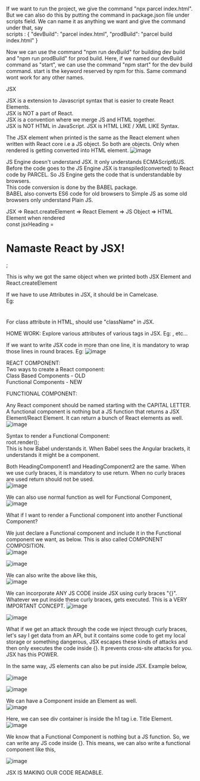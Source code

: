 If we want to run the project, we give the command "npx parcel index.html". But we can also do this by putting the command in package.json file under scripts field. We can name it as anything we want and give the command under that, say  
scripts : {
"devBuild": "parcel index.html",
"prodBuild": "parcel build index.html"
}  

Now we can use the command "npm run devBuild" for building dev build and "npm run prodBuild" for prod build. Here, if we named our devBuild command as "start", we can use the command "npm start" for the dev build command. start is the keyword reserved by npm for this. Same command wont work for any other names.

JSX  

JSX is a extension to Javascript syntax that is easier to create React Elements.    
JSX is NOT a part of React.  
JSX is a convention where we merge JS and HTML together.  
JSX is NOT HTML in JavaScript. JSX is HTML LIKE / XML LIKE Syntax.  

The JSX element when printed is the same as the React element when written with React core i.e a JS object. So both are objects. Only when rendered is getting converted into HTML element.
![image](https://github.com/Gayathri229/NamasteReact/assets/60467364/b856c808-7822-4344-9150-e9c222b21508)


JS Engine doesn't understand JSX. It only understands ECMAScript6/JS.
Before the code goes to the JS Engine JSX is transpiled(converted) to React code by PARCEL. So JS Engine gets the code that is understandable by browsers.  
This code conversion is done by the BABEL package.  
BABEL also converts ES6 code for old browsers to Simple JS as some old browsers only understand Plain JS.  

JSX => React.createElement => React Element => JS Object => HTML Element when rendered  
const jsxHeading = <h1 id="heading"> Namaste React by JSX! </h1>;

This is why we got the same object when we printed both JSX Element and React.createElement


If we have to use Attributes in JSX, it should be in Camelcase.  
Eg: <h1 tabIndex=1> </h1>

For class attribute in HTML, should use "className" in JSX.

HOME WORK: Explore various attributes of various tags in JSX. Eg: <img src="">, <a> etc...


If we want to write JSX code in more than one line, it is mandatory to wrap those lines in round braces.
Eg: ![image](https://github.com/Gayathri229/NamasteReact/assets/60467364/13bc6d5b-0e8b-49f5-8625-d01a5f3c78a7)


REACT COMPONENT:  
Two ways to create a React component:  
Class Based Components - OLD  
Functional Components - NEW  



FUNCTIONAL COMPONENT:

Any React component should be named starting with the CAPITAL LETTER.  
A functional component is nothing but a JS function that returns a JSX Element/React Element. It can return a bunch of React elements as well.
![image](https://github.com/Gayathri229/NamasteReact/assets/60467364/0341448b-8557-43eb-b690-3b6e73f71ca8)


Syntax to render a Functional Component:  
root.render(<HeadingComponent/>);  
This is how Babel understands it. When Babel sees the Angular brackets, it understands it might be a component. 

Both HeadingComponent1 and HeadingComponent2 are the same. When we use curly braces, it is mandatory to use return. When no curly braces are used return should not be used.  
![image](https://github.com/Gayathri229/NamasteReact/assets/60467364/207935a8-1324-43fb-9250-6a49cd3958ef)

We can also use normal function as well for Functional Component,  
![image](https://github.com/Gayathri229/NamasteReact/assets/60467364/9adcc664-450d-4807-9d26-7a6832cb4b14)

What if I want to render a Functional component into another Functional Component?  

We just declare a Functional component and include it in the Functional component we want, as below. This is also called COMPONENT COMPOSITION.  
![image](https://github.com/Gayathri229/NamasteReact/assets/60467364/acb8c275-2ced-40e6-a8f3-fe9127778108)

![image](https://github.com/Gayathri229/NamasteReact/assets/60467364/43073f14-a113-4847-ba9c-55f88ef75cd2)

We can also write the above like this,  
![image](https://github.com/Gayathri229/NamasteReact/assets/60467364/aa3b3c94-9ecd-401f-90f7-c10cdcc11472)



We can incorporate ANY JS CODE inside JSX using curly braces "{}". Whatever we put inside these curly braces, gets executed. This is a VERY IMPORTANT CONCEPT. 
![image](https://github.com/Gayathri229/NamasteReact/assets/60467364/a155e7f9-dae7-4060-be5c-c28e113ab33e)

![image](https://github.com/Gayathri229/NamasteReact/assets/60467364/1dcf7cdb-3fa9-4c88-b37d-2204ee4c7e0a)

What if we get an attack through the code we inject through curly braces, let's say I get data from an API, but it contains some code to get my local storage or something dangerous, JSX escapes these kinds of attacks and then only executes the code inside {}. It prevents cross-site attacks for you. JSX has this POWER.


In the same way, JS elements can also be put inside JSX. Example below,   

![image](https://github.com/Gayathri229/NamasteReact/assets/60467364/aa83cda4-c93b-4d55-992d-2a6d56d4ae64)

![image](https://github.com/Gayathri229/NamasteReact/assets/60467364/e4f25247-29a3-4596-a53a-26730b81a6fe)



We can have a Component inside an Element as well.  
![image](https://github.com/Gayathri229/NamasteReact/assets/60467364/ece6930b-cee9-4c65-9dca-7d18c61ab2dc)

Here, we can see div container is inside the h1 tag i.e. Title Element.  
![image](https://github.com/Gayathri229/NamasteReact/assets/60467364/ca18e807-35ad-4ec1-b6db-e44c99ad1bda)



We know that a Functional Component is nothing but a JS function. So, we can write any JS code inside {}. This means, we can also write a functional component like this,

![image](https://github.com/Gayathri229/NamasteReact/assets/60467364/b67b12d2-1e54-4805-b252-3a0dc83300a8)


JSX IS MAKING OUR CODE READABLE.

